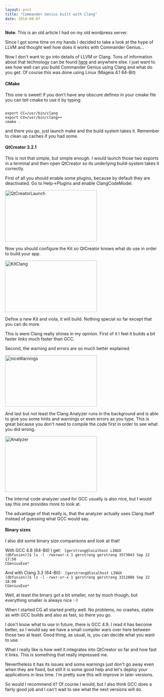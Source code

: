 ```yaml
---
layout: post
title: "Commander Genius built with Clang"
date: 2014-09-07
---
```


<b>Note</b>: This is an old article I had on my old wordpress server.

Since I got some time on my hands I decided to take a look at the hype of LLVM and thought well how does it works with Commander Genius...

Now I don't want to go into details of LLVM or Clang. Tons of information about that technology can be found <a title="here" href="https://en.wikipedia.org/wiki/Clang">here</a> and anywhere else. I just want to see how well can you build Commander Genius using Clang and what do you get. Of course this was done using Linux (Mageia 4.1 64-Bit)

<h4>CMake</h4>

This one is sweet! If you don't have any obscure defines in your cmake file you can tell cmake to use it by typing:

<code>
export CC=/usr/bin/clang 
export CX=/usr/bin/clang++
cmake .
</code>

and there you go, just launch make and the build system takes it. Remember to clean up caches if you had some.

<h4>QtCreator 3.2.1</h4>

This is not that simple, but simple enough. I would launch those two exports in a terminal and then open QtCreator so its underlying build-system takes it correctly.

First of all you should enable some plugins, because by default they are deactivated. Go to Help->Plugins and enable ClangCodeModel.

<a href="../../../../assets/2014/09/QtCreatorLaunch.png"><img src="../../../../assets/2014/09/QtCreatorLaunch-300x168.png" alt="QtCreatorLaunch" width="300" height="168" class="alignnone size-medium wp-image-128" /></a>

Now you should configure the Kit so QtCreator knows what do use in order to build your app.

<a href="../../../../assets/2014/09/KitClang.png"><img src="../../../../assets/2014/09/KitClang-300x168.png" alt="KitClang" width="300" height="168" class="alignnone size-medium wp-image-127" /></a>

Define a new Kit and viola, it will build. Nothing special so far except that you can do more.

This is were Clang really shines in my opinion. First of it I feel it builds a bit faster links much faster than GCC.

Second, the warning and errors are so much better explained.

<a href="../../../../assets/2014/09/niceWarnings.png"><img src="../../../../assets/2014/09/niceWarnings-300x168.png" alt="niceWarnings" width="300" height="168" class="alignnone size-medium wp-image-129" /></a>

And last but not least the Clang Analyzer runs in the background and is able to give you some hints and warnings or even errors as you type. This is great because you don't need to compile the code first in order to see what you did wrong.

<a href="../../../../assets/2014/09/Analyzer.png"><img src="../../../../assets/2014/09/Analyzer-300x182.png" alt="Analyzer" width="300" height="182" class="alignnone size-medium wp-image-126" /></a>

The internal code analyzer used for GCC usually is also nice, but I would say this one provides more to look at.

The advantage of that really is, that the analyzer actually uses Clang itself instead of guessing what GCC would say.

<h4>Binary sizes</h4>

I also did some binary size comparisons and look at that!

With GCC 4.8 (64-Bit) I get:
<code>
[gerstrong@localhost LINUX (dbfusion)]$ ls -l
-rwxrwxr-x 1 gerstrong gerstrong 3573043 Sep 22 17:50 CGeniusExe*
</code>

And with Clang 3.3 (64-Bit):
<code>
[gerstrong@localhost LINUX (dbfusion)]$ ls -l
-rwxr-xr-x 1 gerstrong gerstrong 3312886 Sep 22 18:00 CGeniusExe*
</code>

Well, at least the binary got a bit smaller, not by much though, but everything smaller is always nice :-)

When I started CG all started pretty well. No problems, no crashes, stable as with GCC builds and also as fast, so there you go.

I don't know what to use in future, there is GCC 4.9. I read it has become better, so I would say we have a small compiler wars over here between those two at least. Good thing, as usual, is, you can decide what you want to use.

What I really like is how well it integrates into QtCreator so far and how fast it links. This is something that really impressed me.

Nevertheless it has its issues and some warnings just don't go away even when they are fixed, but still it is some good help and let's deploy your applications in less time. I'm pretty sure this will improve in later versions.

So would I recommend it? Of course I would, but I also think GCC does a fairly good job and I can't wait to see what the next versions will do.

